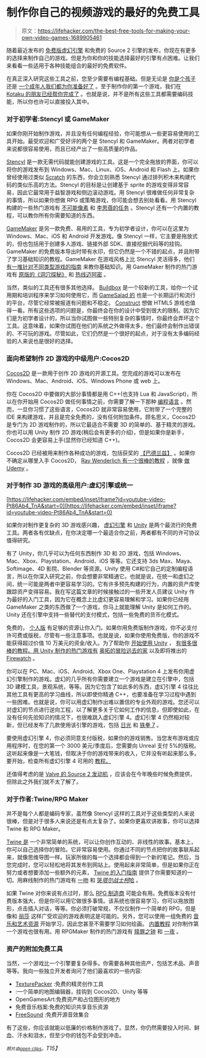 # 制作你自己的视频游戏的最好的免费工具

> 原文：<https://lifehacker.com/the-best-free-tools-for-making-your-own-video-games-1689905461>

随着最近发布的 [免费版虚幻引擎](https://lifehacker.com/unreal-engine-4-is-now-free-for-all-budding-game-develo-1689019522) 和免费的 Source 2 引擎的发布，你现在有更多的选择来制作自己的游戏。但是为你和你的技能选择最好的引擎有点困难。让我们来看看一些适用于各种技能组合的最好的免费软件。



在真正深入研究这些工具之前，您至少需要有编程基础。但是无论是 [你是个孩子](https://lifehacker.com/how-and-why-to-teach-your-kids-to-code-510588878) 还是 [一个成年人](http://lifehacker.com/learn-to-code-the-full-beginners-guide-5744113)[我们都为你准备好了](http://lifehacker.com/five-best-programming-languages-for-first-time-learners-1494256243) 。至于制作你的第一个游戏，我们在 [Kotaku 的朋友已经帮你完成了](http://kotaku.com/a-beginners-guide-to-making-your-first-video-game-5979539) 。也就是说，并不是所有这些工具都需要编码技能，所以你也许可以直接投入其中。

### 对于初学者:Stencyl 或 GameMaker

如果你刚开始制作游戏，并且没有任何编程经验，你可能想从一些更容易使用的工具开始。最受欢迎和广受好评的两个是 Stencyl 和 GameMaker。两者对初学者来说都很容易使用，而且已经产出了一些高质量的作品。

[Stencyl](http://www.stencyl.com/) 是一款无需代码就能创建游戏的工具。这是一个完全拖放的界面，你可以将你的游戏发布到 Windows、Mac、Linux、iOS、Android 和 Flash 上。如果你曾经使用过类似 [Scratch](https://scratch.mit.edu/) 的东西，你会立刻熟悉 Stencyl 通过排列积木来构建代码的类似乐高的方法。Stencyl 的目标是让创建基于 sprite 的游戏变得非常容易，因此它最常用于益智游戏和侧边滚动游戏。用 Stencyl 很难做任何非常复杂的事情，所以如果你想做 RPG 或策略游戏，你可能会想去别处看看。用 Stencyl 构建的一些热门游戏有 [不可能像素](https://itunes.apple.com/app/impossible-pixel/id567396065) 和 [李思蓓的任务](http://www.zukisquest.com/) 。Stencyl 还有一个内置的教程，可以教你所有你需要知道的东西。

[GameMaker](https://www.yoyogames.com/studio) 是另一款免费、易用的工具，专为初学者设计，你可以在这里为 Windows、Mac、iOS 和 Android 开发游戏。像 Stencyl 一样，它主要是拖放式的，但也包括用于创建多人游戏、链接外部 SDK、直接挖掘代码等的挂钩。GameMaker 的免费版本导出时带有水印，但它仍然是一个不错的起点，并且附带了学习基础知识的教程。GameMaker 在游戏风格上比 Stencyl 灵活得多，他们 [有一堆针对不同类型游戏的指南](http://sandbox.yoyogames.com/make/tutorials) 来教你基础知识。用 GameMaker 制作的热门游戏有 [原版的《洞穴探秘》](http://spelunkyworld.com/original.html) 和 [热线迈阿密](http://hotlinemiami.com/) 。

当然，类似的工具还有很多其他选择。 [Buildbox](https://www.buildbox.com/game-business-challenge/) 是一个较新的工具，给你一个试用期和培训程序来学习如何使用它，而 [GameSalad 的](http://gamesalad.com/) 也是一个长期运行和流行的平台，尽管它经常被报道有问题和不稳定。 [Construct](https://www.scirra.com/construct2) 想做 HTML5 游戏也值得一看。所有这些选项的问题是，你最终会在你的设计中受到很大的限制。因为它们是为初学者设计的，所以当你试图做一些特别复杂的事情时，你最终会弄坏这个工具。这意味着，如果你试图在他们的系统之外做得太多，他们最终会制作出错误的、不可玩的游戏。尽管如此，它们仍然是一个很好的起点，对于没有太多编码经验的人来说也是很好的选择。

### 面向希望制作 2D 游戏的中级用户:Cocos2D

[Cocos2D](http://www.cocos2d-x.org/products#cocos2dx) 是一款用于创作 2D 游戏的开源工具。您完成的游戏可以发布在 Windows、Mac、Android、iOS、Windows Phone 或 web 上。

你在 Cocos2D 中要做的大部分事情都是用 C++(也支持 Lua 和 JavaScript)，所以在你开始用 Cocos2D 做任何事情之前，你需要了解一下那种 [编程语言](http://lifehacker.com/the-case-for-learning-c-as-your-first-programming-langu-1682070792) 。然而，一旦你习惯了这些语言，Cocos2D 就非常容易使用，它附带了一个完整的 IDE 来构建游戏，并且是完全免费的，没有任何附加条件。顾名思义，Cocos2D 是专门为 2D 游戏制作的，所以它最适合不需要 3D 的简单的、基于精灵的游戏。你也可以用 Unity 制作 2D 游戏(稍后会有更多的介绍)，但是如果你是新手，Cocos2D 会更容易上手(显然你已经知道 C++)。

Cocos2D 已经被用来制作各种成功的游戏，包括获奖的 [【巴德兰兹】](http://www.badlandgame.com/) 。如果你不确定从哪里入手 Cocos2D， [Ray Wenderlich 有一个很棒的教程](http://www.raywenderlich.com/25736/how-to-make-a-simple-iphone-game-with-cocos2d-2-x-tutorial) ，就像 [做 Udemy](https://www.udemy.com/cocos2d-101-creating-a-simple-game-for-iphone-from-scratch/) 。

### 对于制作 3D 游戏的高级用户:虚幻引擎或统一

 [https://lifehacker.com/embed/inset/iframe?id=youtube-video-Pt86Ab4_TnA&start=0](https://lifehacker.com/embed/inset/iframe?id=youtube-video-Pt86Ab4_TnA&start=0) 

如果你对制作更复杂的 3D 游戏感兴趣， [虚幻引擎](https://www.unrealengine.com) 和 [Unity](http://unity3d.com/5) 是两个最流行的免费工具。两者各有优缺点，在你决定哪一个最适合你之前，两者都有不同的许可协议值得研究。

有了 Unity，你几乎可以为任何东西制作 3D 和 2D 游戏，包括 Windows、Mac、Xbox、Playstation、Android、iOS 等等。它还支持 3ds Max、Maya、Softimage、4D 影院、Blender 等资源。Unity 使用 C#和它自己的定制编程语言，所以在你深入研究之前，你会想要非常精通它。也就是说，在统一和虚幻之间，统一可能是两者中更容易学习的。它有许多预先构建的行为，内置的资产库使跟踪资产变得容易。我在写这篇文章的时候接触过的一些开发人员建议 Unity 作为最好的入门工具，因为它在概念上比虚幻更容易理解和学习。如果你已经用 GameMaker 之类的东西做了一个游戏，你马上就能理解 Unity 是如何工作的。Unity 还在引擎中支持一些替代的支付模式，包括一些免费的货币化模式。

免费的， [个人版](http://unity3d.com/get-unity) 有足够的资源让你入门。如果你用免费版制作游戏，你不必支付许可费或版税，尽管有一些注意事项。也就是说，如果你使用免费版，你的游戏不能获得超过价值 10 万美元的资金/收入。为了帮助你 [开始使用 Unity](http://unity3d.com/learn/tutorials/modules) ， [有很多很棒的教程。用 Unity 制作的热门游戏有](http://www.digitaltutors.com/software/Unity-tutorials) [奥拓的冒险](http://altosadventure.com/)[远去的家](http://www.gonehomegame.com/) 以及即将推出的 [Firewatch](http://www.firewatchgame.com/) 。

你可以在 PC、Mac、iOS、Android、Xbox One、Playstation 4 上发布你用虚幻引擎制作的游戏。虚幻的几乎所有你需要建立一个游戏是建立在引擎中，包括 3D 建模工具，景观系统，等等。因为它包含了如此多的东西，虚幻引擎 4 往往比其他工具有更高的学习曲线，所以即使你精通 C++，也要准备在学习过程中遇到一些困难。也就是说，你可以用虚幻制作出难以置信的专业外观的游戏。您还可以对虚幻的节点进行逆向工程，以了解更多关于它如何工作的信息，但即使如此，在没有任何先验知识的情况下，也很难跳入虚幻引擎 4。虚幻引擎 4 仍然相对较新，但已经发布了几款使用该引擎的游戏，包括 [日光](http://en.wikipedia.org/wiki/Daylight_(video_game)) 和 [铁拳 7](http://us.tekken.com/#!/en/home) 。

要使用虚幻引擎 4，你必须同意支付版税，如果你的游戏销售。当您发布游戏或应用程序时，在您的第一个 3000 美元/季度后，您需要向 Unreal 支付 5%的版税。这听起来像是一大笔钱，但取决于你的游戏带来的收入，它并没有听起来那么多。要开始，检查所有虚幻引擎 4 可用的 [教程。](https://wiki.unrealengine.com/Videos)

还值得考虑的是 [Valve 的 Source 2 发动机](http://store.steampowered.com/news/16000/) ，应该会在今年晚些时候免费提供，但除此之外我们就不太了解了。

### 对于作者:Twine/RPG Maker

并不是每个人都是编码专家，虽然像 Stencyl 这样的工具对于这些类型的人来说很棒，但是对于很多人来说还是有点太复杂了。如果你更喜欢讲故事，你可以选择 Twine 和 RPG Maker。

[Twine 是](http://twinery.org/) 一个非常简单的系统，可以让你创作互动的、非线性的故事。基本上，你可以自己选择你的冒险。它非常容易使用。你通过不同的节点把你的故事联系起来，就像思维导图一样。玩家所做的每一个选择都会得到一个新的笔记。然后，当您完成时，您可以轻松地将其发布到网站上。使用起来非常简单，但是如果你正在努力或者想要添加一些额外的元素， [Twine 的入门指南](http://twinery.org/wiki/twine2:guide) 提供了你需要知道的一切。用麻线制作的热门游戏有 [一吻](http://www.logolalia.com/hypertexts/a-kiss.html) 和 [哭$塔尔战士柯$哈](http://porpentine.tumblr.com/post/40366802882/porpentine-presenting-cry-tal-warrior-ke-ha-this) 。

如果 Twine 对你来说有点过时，那么 [RPG 制造商](http://www.rpgmakerweb.com/download/free-programs) 可能会有用。免费版本没有付费版本强大，但是你可以用它做很多事情。该系统也很容易学习，你可以拖放图形，点击插入对话，等等。你必须打破常规，不仅仅制作一个简单的 RPG，但是像和 [丽莎](http://store.steampowered.com/app/335670/) 这样广受欢迎的游戏表明这是可能的。另外，您可以使用一组免费的 [音乐和艺术资源](http://www.rpgmakerweb.com/download/additional/other-materials) 开始学习，因此您甚至不需要学习如何绘画。 [内置教程](http://blog.rpgmakerweb.com/category/tutorials/) 对你制作第一个游戏也很有用。用 RPGMaker 制作的热门游戏有 [赎罪之钟](http://rpgmaker.net/games/349/) 和 [一夜](http://rpgmaker.net/games/1577/) 。

### 资产的附加免费工具

当然，一个游戏比一个引擎要复杂得多。你需要各种其他资产，包括艺术品、声音等等。我向一些独立开发者询问了他们最喜欢的一些内容:

*   [TexturePacker](http://www.cocos2d-x.org/) :免费的精灵创作工具
*   :一个简单的地图编辑器，挂钩到 Cocos2D、Unity 等等
*   OpenGamesArt:免费资产和占位图形的地方
*   免费音乐档案:免费的知识共享音乐资源
*   [FreeSound](http://www.freesound.org/) :免费开源音效集合

有了这些，你应该就能以低廉的价格制作游戏了。显然，你仍然需要投入时间、鲜血、汗水和泪水，但至少你的钱包不会受到冲击。

*<small>照片由</small>*[*<small>open clips</small>*](http://pixabay.com/en/tetris-computer-game-building-blocks-151430/)*<small>。</small>T15】*